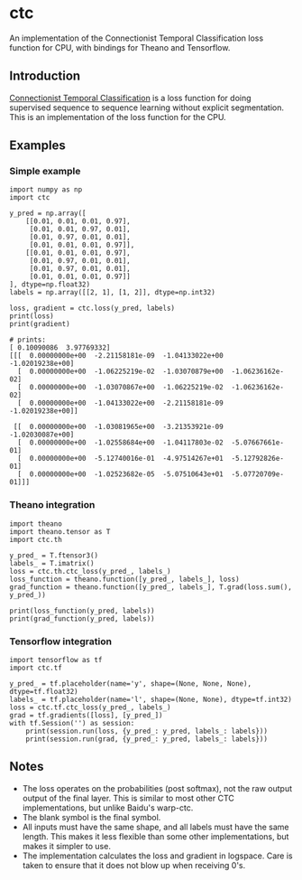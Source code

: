 # ctc

An implementation of the Connectionist Temporal Classification loss function for CPU, with bindings for Theano and Tensorflow.

## Introduction

[Connectionist Temporal Classification](http://www.cs.toronto.edu/~graves/icml_2006.pdf) is a loss function for doing supervised sequence to sequence learning without explicit segmentation.
This is an implementation of the loss function for the CPU.

## Examples
### Simple example
```
import numpy as np
import ctc

y_pred = np.array([
    [[0.01, 0.01, 0.01, 0.97],
     [0.01, 0.01, 0.97, 0.01],
     [0.01, 0.97, 0.01, 0.01],
     [0.01, 0.01, 0.01, 0.97]],
    [[0.01, 0.01, 0.01, 0.97],
     [0.01, 0.97, 0.01, 0.01],
     [0.01, 0.97, 0.01, 0.01],
     [0.01, 0.01, 0.01, 0.97]]
], dtype=np.float32)
labels = np.array([[2, 1], [1, 2]], dtype=np.int32)

loss, gradient = ctc.loss(y_pred, labels)
print(loss)
print(gradient)

# prints:
[ 0.10090086  3.97769332]
[[[  0.00000000e+00  -2.21158181e-09  -1.04133022e+00  -1.02019238e+00]
  [  0.00000000e+00  -1.06225219e-02  -1.03070879e+00  -1.06236162e-02]
  [  0.00000000e+00  -1.03070867e+00  -1.06225219e-02  -1.06236162e-02]
  [  0.00000000e+00  -1.04133022e+00  -2.21158181e-09  -1.02019238e+00]]

 [[  0.00000000e+00  -1.03081965e+00  -3.21353921e-09  -1.02030087e+00]
  [  0.00000000e+00  -1.02558684e+00  -1.04117803e-02  -5.07667661e-01]
  [  0.00000000e+00  -5.12740016e-01  -4.97514267e+01  -5.12792826e-01]
  [  0.00000000e+00  -1.02523682e-05  -5.07510643e+01  -5.07720709e-01]]]
```

### Theano integration
```
import theano
import theano.tensor as T
import ctc.th

y_pred_ = T.ftensor3()
labels_ = T.imatrix()
loss = ctc.th.ctc_loss(y_pred_, labels_)
loss_function = theano.function([y_pred_, labels_], loss)
grad_function = theano.function([y_pred_, labels_], T.grad(loss.sum(), y_pred_))

print(loss_function(y_pred, labels))
print(grad_function(y_pred, labels))
```

### Tensorflow integration
```
import tensorflow as tf
import ctc.tf

y_pred_ = tf.placeholder(name='y', shape=(None, None, None), dtype=tf.float32)
labels_ = tf.placeholder(name='l', shape=(None, None), dtype=tf.int32)
loss = ctc.tf.ctc_loss(y_pred_, labels_)
grad = tf.gradients([loss], [y_pred_])
with tf.Session('') as session:
    print(session.run(loss, {y_pred_: y_pred, labels_: labels}))
    print(session.run(grad, {y_pred_: y_pred, labels_: labels}))
```

## Notes
* The loss operates on the probabilities (post softmax), not the raw output output of the final layer. This is similar to most other CTC implementations, but unlike Baidu's warp-ctc.
* The blank symbol is the final symbol.
* All inputs must have the same shape, and all labels must have the same length. This makes it less flexible than some other implementations, but makes it simpler to use.
* The implementation calculates the loss and gradient in logspace. Care is taken to ensure that it does not blow up when receiving 0's.
